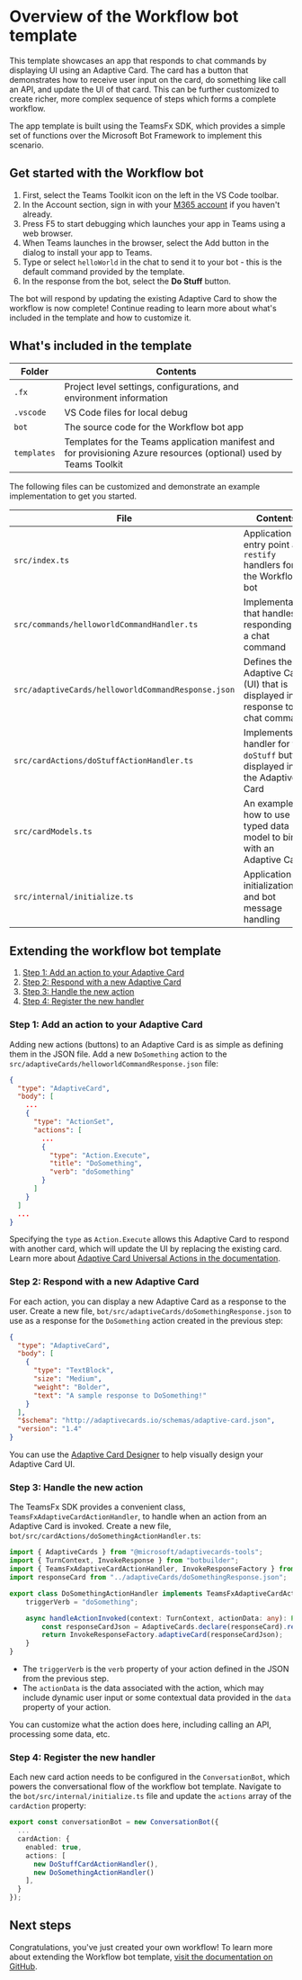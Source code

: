 # Overview of the Workflow bot template

This template showcases an app that responds to chat commands by displaying UI using an Adaptive Card. The card has a button that demonstrates how to receive user input on the card, do something like call an API, and update the UI of that card. This can be further customized to create richer, more complex sequence of steps which forms a complete workflow.

The app template is built using the TeamsFx SDK, which provides a simple set of functions over the Microsoft Bot Framework to implement this scenario.

## Get started with the Workflow bot

1. First, select the Teams Toolkit icon on the left in the VS Code toolbar.
2. In the Account section, sign in with your [M365 account](https://docs.microsoft.com/microsoftteams/platform/toolkit/accounts) if you haven't already.
3. Press F5 to start debugging which launches your app in Teams using a web browser.
4. When Teams launches in the browser, select the Add button in the dialog to install your app to Teams.
5. Type or select `helloWorld` in the chat to send it to your bot - this is the default command provided by the template.
6. In the response from the bot, select the **Do Stuff** button.

The bot will respond by updating the existing Adaptive Card to show the workflow is now complete! Continue reading to learn more about what's included in the template and how to customize it.

## What's included in the template

| Folder | Contents |
| - | - |
| `.fx` | Project level settings, configurations, and environment information |
| `.vscode` | VS Code files for local debug |
| `bot` | The source code for the Workflow bot app |
| `templates` | Templates for the Teams application manifest and for provisioning Azure resources (optional) used by Teams Toolkit |

The following files can be customized and demonstrate an example implementation to get you started.

| File | Contents |
| - | - |
| `src/index.ts` | Application entry point and `restify` handlers for the Workflow bot |
| `src/commands/helloworldCommandHandler.ts` | Implementation that handles responding to a chat command |
| `src/adaptiveCards/helloworldCommandResponse.json` | Defines the Adaptive Card (UI) that is displayed in response to a chat command |
| `src/cardActions/doStuffActionHandler.ts` | Implements the handler for the `doStuff` button displayed in the Adaptive Card |
| `src/cardModels.ts` | An example of how to use a typed data model to bind with an Adaptive Card |
| `src/internal/initialize.ts` | Application initialization and bot message handling |

## Extending the workflow bot template

1. [Step 1: Add an action to your Adaptive Card](#step-1-add-an-action-to-your-adaptive-card)
2. [Step 2: Respond with a new Adaptive Card](#step-2-respond-with-a-new-adaptive-card)
3. [Step 3: Handle the new action](#step-3-handle-the-new-action)
4. [Step 4: Register the new handler](#step-4-register-the-new-handler)

### Step 1: Add an action to your Adaptive Card

Adding new actions (buttons) to an Adaptive Card is as simple as defining them in the JSON file. Add a new `DoSomething` action to the `src/adaptiveCards/helloworldCommandResponse.json` file:

```json
{ 
  "type": "AdaptiveCard", 
  "body": [
    ...
    {
      "type": "ActionSet",
      "actions": [
        ...
        {
          "type": "Action.Execute",
          "title": "DoSomething",
          "verb": "doSomething" 
        }
      ]
    }
  ]
  ... 
} 
```

Specifying the `type` as `Action.Execute` allows this Adaptive Card to respond with another card, which will update the UI by replacing the existing card. Learn more about [Adaptive Card Universal Actions in the documentation](https://learn.microsoft.com/microsoftteams/platform/task-modules-and-cards/cards/universal-actions-for-adaptive-cards/overview?tabs=mobile#universal-actions).  

### Step 2: Respond with a new Adaptive Card

For each action, you can display a new Adaptive Card as a response to the user. Create a new file, `bot/src/adaptiveCards/doSomethingResponse.json` to use as a response for the `DoSomething` action created in the previous step:

```json
{
  "type": "AdaptiveCard",
  "body": [
    {
      "type": "TextBlock",
      "size": "Medium",
      "weight": "Bolder",
      "text": "A sample response to DoSomething!"
    }
  ],
  "$schema": "http://adaptivecards.io/schemas/adaptive-card.json",
  "version": "1.4"
}
```

You can use the [Adaptive Card Designer](https://adaptivecards.io/designer/) to help visually design your Adaptive Card UI.

### Step 3: Handle the new action

The TeamsFx SDK provides a convenient class, `TeamsFxAdaptiveCardActionHandler`, to handle when an action from an Adaptive Card is invoked. Create a new file, `bot/src/cardActions/doSomethingActionHandler.ts`:

```typescript
import { AdaptiveCards } from "@microsoft/adaptivecards-tools";
import { TurnContext, InvokeResponse } from "botbuilder";
import { TeamsFxAdaptiveCardActionHandler, InvokeResponseFactory } from "@microsoft/teamsfx";
import responseCard from "../adaptiveCards/doSomethingResponse.json";

export class DoSomethingActionHandler implements TeamsFxAdaptiveCardActionHandler { 
    triggerVerb = "doSomething";

    async handleActionInvoked(context: TurnContext, actionData: any): Promise<InvokeResponse> { 
        const responseCardJson = AdaptiveCards.declare(responseCard).render(actionData);
        return InvokeResponseFactory.adaptiveCard(responseCardJson);
    } 
} 
```

* The `triggerVerb` is the `verb` property of your action defined in the JSON from the previous step.
* The `actionData` is the data associated with the action, which may include dynamic user input or some contextual data provided in the `data` property of your action.

You can customize what the action does here, including calling an API, processing some data, etc.

### Step 4: Register the new handler

Each new card action needs to be configured in the `ConversationBot`, which powers the conversational flow of the workflow bot template. Navigate to the `bot/src/internal/initialize.ts` file and update the `actions` array of the `cardAction` property:

```typescript
export const conversationBot = new ConversationBot({ 
  ... 
  cardAction: { 
    enabled: true, 
    actions: [ 
      new DoStuffCardActionHandler(),
      new DoSomethingActionHandler()
    ], 
  } 
}); 
```

## Next steps

Congratulations, you've just created your own workflow! To learn more about extending the Workflow bot template, [visit the documentation on GitHub](https://aka.ms/teamsfx-card-action-response).